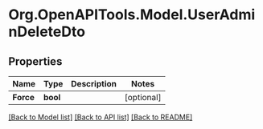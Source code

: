 # Org.OpenAPITools.Model.UserAdminDeleteDto

## Properties

Name | Type | Description | Notes
------------ | ------------- | ------------- | -------------
**Force** | **bool** |  | [optional] 

[[Back to Model list]](../../README.md#documentation-for-models) [[Back to API list]](../../README.md#documentation-for-api-endpoints) [[Back to README]](../../README.md)

